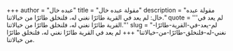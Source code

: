 +++
author = "عبده خال"
title = "مقولة عبده خال"
description = "مقولة عبده خال: لم يعد في القرية طائرًا نغني له، فلنخلق طائرًا من خيالاتنا."
quote = '''لم يعد في القرية طائرًا نغني له، فلنخلق طائرًا من خيالاتنا.'''
slug = "لم-يعد-في-القرية-طائرًا-نغني-له-فلنخلق-طائرًا-من-خيالاتنا"
+++
لم يعد في القرية طائرًا نغني له، فلنخلق طائرًا من خيالاتنا.
